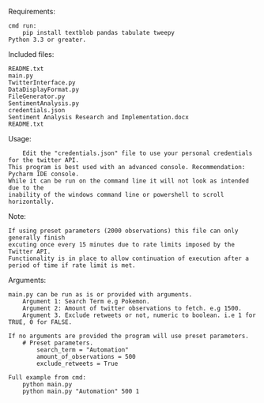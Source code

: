 Requirements:

	cmd run:
		pip install textblob pandas tabulate tweepy
	Python 3.3 or greater.

Included files:

	README.txt
	main.py
	TwitterInterface.py
	DataDisplayFormat.py
	FileGenerator.py
	SentimentAnalysis.py
	credentials.json
	Sentiment Analysis Research and Implementation.docx
	README.txt


Usage:

    	Edit the "credentials.json" file to use your personal credentials for the twitter API.
	This program is best used with an advanced console. Recommendation: Pycharm IDE console.
	While it can be run on the command line it will not look as intended due to the
	inability of the windows command line or powershell to scroll horizontally.

Note:

	If using preset parameters (2000 observations) this file can only generally finish 
	excuting once every 15 minutes due to rate limits imposed by the Twitter API.
	Functionality is in place to allow continuation of execution after a period of time if rate limit is met.

Arguments:

	main.py can be run as is or provided with arguments.
		Argument 1: Search Term e.g Pokemon.
		Argument 2: Amount of twitter observations to fetch. e.g 1500.
		Argument 3. Exclude retweets or not, numeric to boolean. i.e 1 for TRUE, 0 for FALSE.

	If no arguments are provided the program will use preset parameters. 
   		# Preset parameters.
    		search_term = "Automation"
    		amount_of_observations = 500
    		exclude_retweets = True 

	Full example from cmd:
		python main.py
		python main.py "Automation" 500 1
